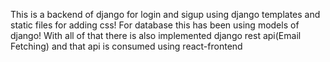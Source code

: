 This is a backend of django for login and sigup using django templates and static files for adding css! For database this has been using models of django! With all of that there is also implemented django rest api(Email Fetching) and that api is consumed using react-frontend

